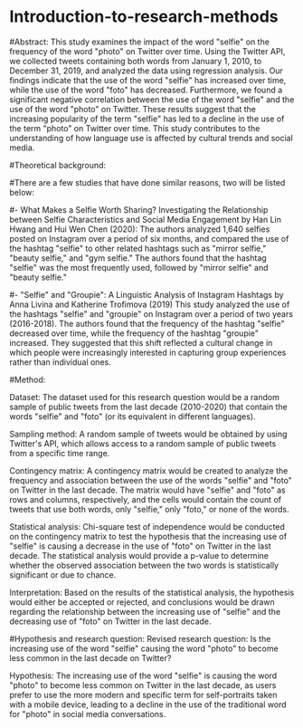 # Introduction-to-research-methods

#Abstract:
This study examines the impact of the word "selfie" on the frequency of the word "photo" on Twitter over time. Using the Twitter API, we collected tweets containing both words from January 1, 2010, to December 31, 2019, and analyzed the data using regression analysis. Our findings indicate that the use of the word "selfie" has increased over time, while the use of the word "foto" has decreased. Furthermore, we found a significant negative correlation between the use of the word "selfie" and the use of the word "photo" on Twitter. These results suggest that the increasing popularity of the term "selfie" has led to a decline in the use of the term "photo" on Twitter over time. This study contributes to the understanding of how language use is affected by cultural trends and social media.

#Theoretical background:

#There are a few studies that have done similar reasons, two will be listed below:

#- What Makes a Selfie Worth Sharing? Investigating the Relationship between Selfie Characteristics and Social Media Engagement by Han Lin Hwang and Hui Wen Chen (2020):
The authors analyzed 1,640 selfies posted on Instagram over a period of six months, and compared the use of the hashtag "selfie" to other related hashtags such as "mirror selfie," "beauty selfie," and "gym selfie."
The authors found that the hashtag "selfie" was the most frequently used, followed by "mirror selfie" and "beauty selfie."

#- "Selfie" and "Groupie": A Linguistic Analysis of Instagram Hashtags by Anna Livina and Katherine Trofimova (2019)
This study analyzed the use of the hashtags "selfie" and "groupie" on Instagram over a period of two years (2016-2018). The authors found that the frequency of the hashtag "selfie" decreased over time, while the frequency of the hashtag "groupie" increased. They suggested that this shift reflected a cultural change in which people were increasingly interested in capturing group experiences rather than individual ones.

#Method:

Dataset: The dataset used for this research question would be a random sample of public tweets from the last decade (2010-2020) that contain the words "selfie" and "foto" (or its equivalent in different languages).

Sampling method: A random sample of tweets would be obtained by using Twitter's API, which allows access to a random sample of public tweets from a specific time range.

Contingency matrix: A contingency matrix would be created to analyze the frequency and association between the use of the words "selfie" and "foto" on Twitter in the last decade. The matrix would have "selfie" and "foto" as rows and columns, respectively, and the cells would contain the count of tweets that use both words, only "selfie," only "foto," or none of the words.

Statistical analysis: Chi-square test of independence would be conducted on the contingency matrix to test the hypothesis that the increasing use of "selfie" is causing a decrease in the use of "foto" on Twitter in the last decade. The statistical analysis would provide a p-value to determine whether the observed association between the two words is statistically significant or due to chance.

Interpretation: Based on the results of the statistical analysis, the hypothesis would either be accepted or rejected, and conclusions would be drawn regarding the relationship between the increasing use of "selfie" and the decreasing use of "foto" on Twitter in the last decade.

#Hypothesis and research question:
Revised research question:
Is the increasing use of the word "selfie" causing the word "photo" to become less common in the last decade on Twitter?

Hypothesis: The increasing use of the word "selfie" is causing the word "photo" to become less common on Twitter in the last decade, as users prefer to use the more modern and specific term for self-portraits taken with a mobile device, leading to a decline in the use of the traditional word for "photo" in social media conversations.

